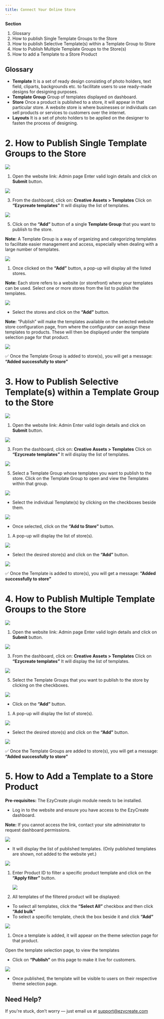 ```yaml
---
title: Connect Your Online Store
---
```

**Section**

1. Glossary
2. How to publish Single Template Groups to the Store
3. How to publish Selective Template(s) within a Template Group to Store
4. How to Publish Multiple Template Groups to the Store(s)
5. How to add a Template to a Store Product

## **Glossary**

* **Template**
   It is a set of ready design consisting of photo holders, text field, cliparts, backgrounds etc. to facilitate users to use ready-made designs for designing purposes.
* **Template Group**
   Group of templates displayed on dashboard.
* **Store**
   Once a product is published to a store, it will appear in that particular store.
   A website store is where businesses or individuals can sell products or services to customers over the internet.
* **Layouts**
   It is a set of photo holders to be applied on the designer to fasten the process of designing.

# **2. How to Publish Single Template Groups to the Store**

![](https://ezy-resources.s3.ap-south-1.amazonaws.com/en/HTPTS1.png)

1. Open the website link: Admin page
   Enter valid login details and click on **Submit** button.

![](https://ezy-resources.s3.ap-south-1.amazonaws.com/en/HTPTS2.png)

3. From the dashboard, click on:
   **Creative Assets > Templates**
   Click on **“Ezycreate templates”**
   It will display the list of templates.

![](https://ezy-resources.s3.ap-south-1.amazonaws.com/en/HTPTS3.png)

5. Click on the **“Add”** button of a single **Template Group** that you want to publish to the store.

**Note:**
 A Template Group is a way of organizing and categorizing templates to facilitate easier management and access, especially when dealing with a large number of templates.

![](https://ezy-resources.s3.ap-south-1.amazonaws.com/en/HTPTS4.png)

1. Once clicked on the **“Add”** button, a pop-up will display all the listed stores.

**Note:**
 Each store refers to a website (or storefront) where your templates can be used.
 Select one or more stores from the list to publish the templates.

![](https://ezy-resources.s3.ap-south-1.amazonaws.com/en/HTPTS5.png)

* Select the stores and click on the **“Add”** button.

**Note:**
 “Publish” will make the templates available on the selected website store configuration page, from where the configurator can assign these templates to products.
 These will then be displayed under the template selection page for that product.

![](https://ezy-resources.s3.ap-south-1.amazonaws.com/en/HTPTS6.png)

✅ Once the Template Group is added to store(s), you will get a message:
 **“Added successfully to store”**

# **3. How to Publish Selective Template(s) within a Template Group to the Store**

![](https://ezy-resources.s3.ap-south-1.amazonaws.com/en/HTPTS1.png)

1. Open the website link: Admin
   [
   ](https://admin.ezycreate.com/) Enter valid login details and click on **Submit** button.

![](https://ezy-resources.s3.ap-south-1.amazonaws.com/en/HTPTS7.png)

3. From the dashboard, click on:
   **Creative Assets > Templates**
   Click on **“Ezycreate templates”**
   It will display the list of templates.

![](https://ezy-resources.s3.ap-south-1.amazonaws.com/en/HTPTS8.png)

5. Select a Template Group whose templates you want to publish to the store.
   Click on the Template Group to open and view the Templates within that group.

![](https://ezy-resources.s3.ap-south-1.amazonaws.com/en/HTPTS9.png)

* Select the individual Template(s) by clicking on the checkboxes beside them.

![](https://ezy-resources.s3.ap-south-1.amazonaws.com/en/HTPTS4.png)

* Once selected, click on the **“Add to Store”** button.

1. A pop-up will display the list of store(s).

![](https://ezy-resources.s3.ap-south-1.amazonaws.com/en/HTPTS5.png)

* Select the desired store(s) and click on the **“Add”** button.

![](https://ezy-resources.s3.ap-south-1.amazonaws.com/en/HTPTS6.png)

✅ Once the Template is added to store(s), you will get a message:
 **“Added successfully to store”**

# **4. How to Publish Multiple Template Groups to the Store**

![](https://ezy-resources.s3.ap-south-1.amazonaws.com/en/HTPTS1.png)

1. Open the website link: Admin page
   Enter valid login details and click on **Submit** button.

![](https://ezy-resources.s3.ap-south-1.amazonaws.com/en/HTPTS2.png)

3. From the dashboard, click on:
   **Creative Assets > Templates**
   Click on **“Ezycreate templates”**
   It will display the list of templates.

![](https://ezy-resources.s3.ap-south-1.amazonaws.com/en/HTPTS10.png)

5. Select the Template Groups that you want to publish to the store by clicking on the checkboxes.

![](https://ezy-resources.s3.ap-south-1.amazonaws.com/en/HTPTS4.png)

* Click on the **“Add”** button.

1. A pop-up will display the list of store(s).

![](https://ezy-resources.s3.ap-south-1.amazonaws.com/en/HTPTS5.png)

* Select the desired store(s) and click on the **“Add”** button.

![](https://ezy-resources.s3.ap-south-1.amazonaws.com/en/HTPTS6.png)

✅ Once the Template Groups are added to store(s), you will get a message:
 **“Added successfully to store”**

# **5. How to Add a Template to a Store Product**

**Pre-requisites:**
 The EzyCreate plugin module needs to be installed.

* Log in to the website and ensure you have access to the EzyCreate dashboard.

**Note:**
 If you cannot access the link, contact your site administrator to request dashboard permissions.

![](https://ezy-resources.s3.ap-south-1.amazonaws.com/en/HTCYOSTO1.png)

* It will display the list of published templates.
   (Only published templates are shown, not added to the website yet.)

![](https://ezy-resources.s3.ap-south-1.amazonaws.com/en/HTCYOSTO2.png)

1. Enter Product ID to filter a specific product template and click on the **“Apply filter”** button.

   ![](https://ezy-resources.s3.ap-south-1.amazonaws.com/en/HTCYOSTO3.png)
2. All templates of the filtered product will be displayed:

* To select all templates, click the **“Select All”** checkbox and then click **“Add bulk”**
* To select a specific template, check the box beside it and click **“Add”**

![](https://ezy-resources.s3.ap-south-1.amazonaws.com/en/HTCYOSTO4.png)

1. Once a template is added, it will appear on the theme selection page for that product.

Open the template selection page, to view the templates[](https://www.photojaanic.com/templates?size=120073)

* Click on **“Publish”** on this page to make it live for customers.

![](https://ezy-resources.s3.ap-south-1.amazonaws.com/en/HTCYOSTO5.png)

* Once published, the template will be visible to users on their respective theme selection page.

## **Need Help?**

If you're stuck, don’t worry — just email us at [support@ezycreate.com](support@ezycreate.com)
